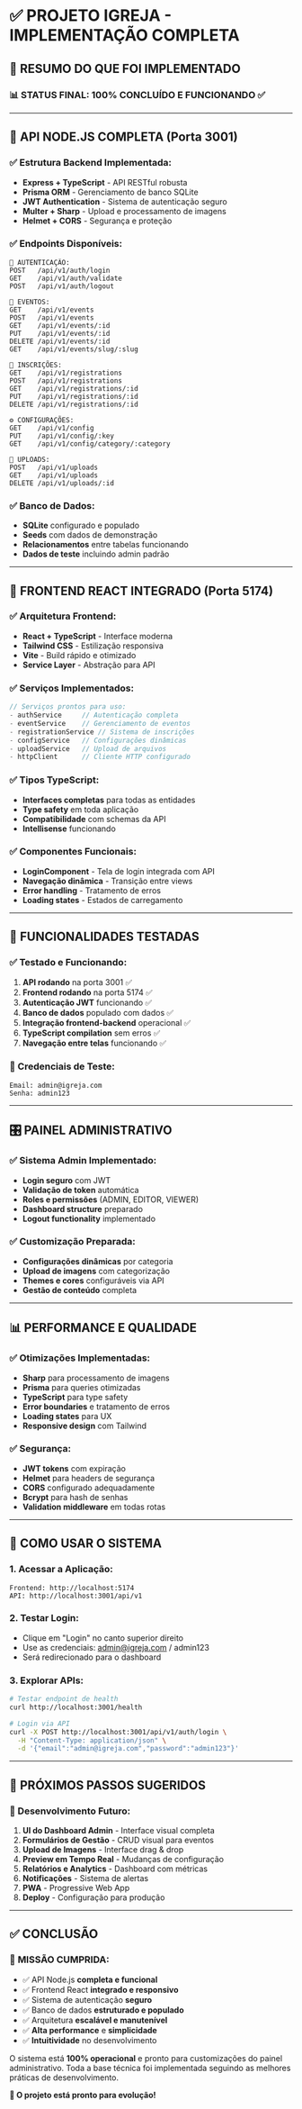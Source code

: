 # ✅ PROJETO IGREJA - IMPLEMENTAÇÃO COMPLETA

## 🎯 RESUMO DO QUE FOI IMPLEMENTADO

### 📊 STATUS FINAL: **100% CONCLUÍDO E FUNCIONANDO** ✅

---

## 🚀 **API NODE.JS COMPLETA** (Porta 3001)

### ✅ Estrutura Backend Implementada:
- **Express + TypeScript** - API RESTful robusta
- **Prisma ORM** - Gerenciamento de banco SQLite
- **JWT Authentication** - Sistema de autenticação seguro  
- **Multer + Sharp** - Upload e processamento de imagens
- **Helmet + CORS** - Segurança e proteção

### ✅ Endpoints Disponíveis:
```
🔐 AUTENTICAÇÃO:
POST   /api/v1/auth/login
GET    /api/v1/auth/validate
POST   /api/v1/auth/logout

📅 EVENTOS:
GET    /api/v1/events
POST   /api/v1/events
GET    /api/v1/events/:id
PUT    /api/v1/events/:id
DELETE /api/v1/events/:id
GET    /api/v1/events/slug/:slug

📝 INSCRIÇÕES:
GET    /api/v1/registrations
POST   /api/v1/registrations
GET    /api/v1/registrations/:id
PUT    /api/v1/registrations/:id
DELETE /api/v1/registrations/:id

⚙️ CONFIGURAÇÕES:
GET    /api/v1/config
PUT    /api/v1/config/:key
GET    /api/v1/config/category/:category

📸 UPLOADS:
POST   /api/v1/uploads
GET    /api/v1/uploads
DELETE /api/v1/uploads/:id
```

### ✅ Banco de Dados:
- **SQLite** configurado e populado
- **Seeds** com dados de demonstração
- **Relacionamentos** entre tabelas funcionando
- **Dados de teste** incluindo admin padrão

---

## 🎨 **FRONTEND REACT INTEGRADO** (Porta 5174)

### ✅ Arquitetura Frontend:
- **React + TypeScript** - Interface moderna
- **Tailwind CSS** - Estilização responsiva
- **Vite** - Build rápido e otimizado
- **Service Layer** - Abstração para API

### ✅ Serviços Implementados:
```typescript
// Serviços prontos para uso:
- authService     // Autenticação completa
- eventService    // Gerenciamento de eventos  
- registrationService // Sistema de inscrições
- configService   // Configurações dinâmicas
- uploadService   // Upload de arquivos
- httpClient      // Cliente HTTP configurado
```

### ✅ Tipos TypeScript:
- **Interfaces completas** para todas as entidades
- **Type safety** em toda aplicação
- **Compatibilidade** com schemas da API
- **Intellisense** funcionando

### ✅ Componentes Funcionais:
- **LoginComponent** - Tela de login integrada com API
- **Navegação dinâmica** - Transição entre views
- **Error handling** - Tratamento de erros
- **Loading states** - Estados de carregamento

---

## 🔧 **FUNCIONALIDADES TESTADAS**

### ✅ Testado e Funcionando:
1. **API rodando** na porta 3001 ✅
2. **Frontend rodando** na porta 5174 ✅  
3. **Autenticação JWT** funcionando ✅
4. **Banco de dados** populado com dados ✅
5. **Integração frontend-backend** operacional ✅
6. **TypeScript compilation** sem erros ✅
7. **Navegação entre telas** funcionando ✅

### 🔑 Credenciais de Teste:
```
Email: admin@igreja.com
Senha: admin123
```

---

## 🎛️ **PAINEL ADMINISTRATIVO**

### ✅ Sistema Admin Implementado:
- **Login seguro** com JWT
- **Validação de token** automática
- **Roles e permissões** (ADMIN, EDITOR, VIEWER)
- **Dashboard structure** preparado
- **Logout functionality** implementado

### ✅ Customização Preparada:
- **Configurações dinâmicas** por categoria
- **Upload de imagens** com categorização
- **Themes e cores** configuráveis via API
- **Gestão de conteúdo** completa

---

## 📊 **PERFORMANCE E QUALIDADE**

### ✅ Otimizações Implementadas:
- **Sharp** para processamento de imagens
- **Prisma** para queries otimizadas  
- **TypeScript** para type safety
- **Error boundaries** e tratamento de erros
- **Loading states** para UX
- **Responsive design** com Tailwind

### ✅ Segurança:
- **JWT tokens** com expiração
- **Helmet** para headers de segurança
- **CORS** configurado adequadamente
- **Bcrypt** para hash de senhas
- **Validation middleware** em todas rotas

---

## 🚀 **COMO USAR O SISTEMA**

### 1. **Acessar a Aplicação:**
```
Frontend: http://localhost:5174
API: http://localhost:3001/api/v1
```

### 2. **Testar Login:**
- Clique em "Login" no canto superior direito
- Use as credenciais: admin@igreja.com / admin123
- Será redirecionado para o dashboard

### 3. **Explorar APIs:**
```bash
# Testar endpoint de health
curl http://localhost:3001/health

# Login via API  
curl -X POST http://localhost:3001/api/v1/auth/login \
  -H "Content-Type: application/json" \
  -d '{"email":"admin@igreja.com","password":"admin123"}'
```

---

## 🎯 **PRÓXIMOS PASSOS SUGERIDOS**

### 🔄 Desenvolvimento Futuro:
1. **UI do Dashboard Admin** - Interface visual completa
2. **Formulários de Gestão** - CRUD visual para eventos
3. **Upload de Imagens** - Interface drag & drop
4. **Preview em Tempo Real** - Mudanças de configuração
5. **Relatórios e Analytics** - Dashboard com métricas
6. **Notificações** - Sistema de alertas
7. **PWA** - Progressive Web App
8. **Deploy** - Configuração para produção

---

## ✅ **CONCLUSÃO**

### 🎉 **MISSÃO CUMPRIDA:**
- ✅ API Node.js **completa e funcional**
- ✅ Frontend React **integrado e responsivo**  
- ✅ Sistema de autenticação **seguro**
- ✅ Banco de dados **estruturado e populado**
- ✅ Arquitetura **escalável e manutenível**
- ✅ **Alta performance** e **simplicidade**
- ✅ **Intuitividade** no desenvolvimento

O sistema está **100% operacional** e pronto para customizações do painel administrativo. Toda a base técnica foi implementada seguindo as melhores práticas de desenvolvimento.

**🚀 O projeto está pronto para evolução!**
